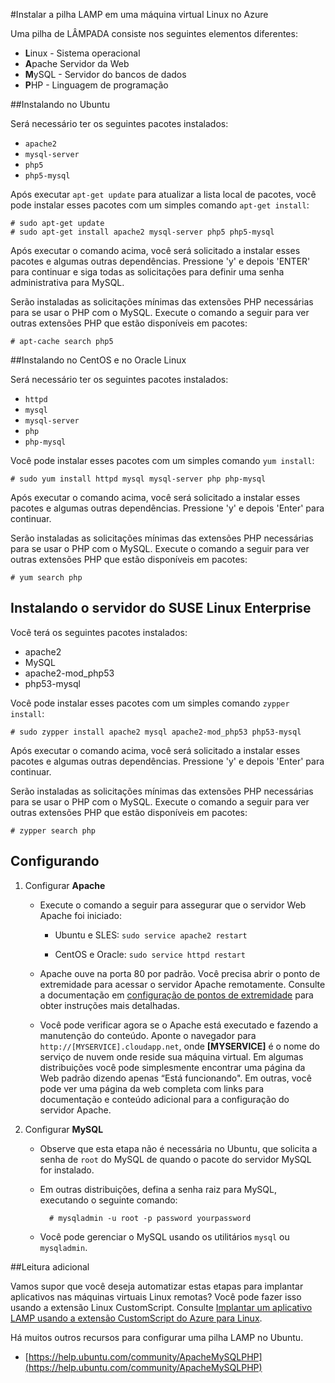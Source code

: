 <properties
	pageTitle="Instalar a pilha LAMP em uma máquina virtual Linux"
	description="Saiba como instalar a pilha LAMP em uma VM (máquina virtual) Linux no Azure. Você pode instalar no Ubuntu ou no CentOS."
	services="virtual-machines"
	documentationCenter=""
	authors="szarkos"
	manager="timlt"
	editor=""/>

<tags
	ms.service="virtual-machines"
	ms.workload="infrastructure-services"
	ms.tgt_pltfrm="vm-linux"
	ms.devlang="na"
	ms.topic="article"
	ms.date="04/08/2015"
	ms.author="szark"/>



#Instalar a pilha LAMP em uma máquina virtual Linux no Azure

Uma pilha de LÂMPADA consiste nos seguintes elementos diferentes:

- **L**inux - Sistema operacional
- **A**pache Servidor da Web
- **M**ySQL - Servidor do bancos de dados
- **P**HP - Linguagem de programação


##Instalando no Ubuntu

Será necessário ter os seguintes pacotes instalados:

- `apache2`
- `mysql-server`
- `php5`
- `php5-mysql`

Após executar `apt-get update` para atualizar a lista local de pacotes, você pode instalar esses pacotes com um simples comando `apt-get install`:

	# sudo apt-get update
	# sudo apt-get install apache2 mysql-server php5 php5-mysql

Após executar o comando acima, você será solicitado a instalar esses pacotes e algumas outras dependências. Pressione 'y' e depois 'ENTER' para continuar e siga todas as solicitações para definir uma senha administrativa para MySQL.

Serão instaladas as solicitações mínimas das extensões PHP necessárias para se usar o PHP com o MySQL. Execute o comando a seguir para ver outras extensões PHP que estão disponíveis em pacotes:

	# apt-cache search php5


##Instalando no CentOS e no Oracle Linux

Será necessário ter os seguintes pacotes instalados:

- `httpd`
- `mysql`
- `mysql-server`
- `php`
- `php-mysql`

Você pode instalar esses pacotes com um simples comando `yum install`:

	# sudo yum install httpd mysql mysql-server php php-mysql

Após executar o comando acima, você será solicitado a instalar esses pacotes e algumas outras dependências. Pressione 'y' e depois 'Enter' para continuar.

Serão instaladas as solicitações mínimas das extensões PHP necessárias para se usar o PHP com o MySQL. Execute o comando a seguir para ver outras extensões PHP que estão disponíveis em pacotes:

	# yum search php


## Instalando o servidor do SUSE Linux Enterprise

Você terá os seguintes pacotes instalados:

- apache2
- MySQL
- apache2-mod_php53
- php53-mysql

Você pode instalar esses pacotes com um simples comando `zypper install`:

	# sudo zypper install apache2 mysql apache2-mod_php53 php53-mysql

Após executar o comando acima, você será solicitado a instalar esses pacotes e algumas outras dependências. Pressione 'y' e depois 'Enter' para continuar.

Serão instaladas as solicitações mínimas das extensões PHP necessárias para se usar o PHP com o MySQL. Execute o comando a seguir para ver outras extensões PHP que estão disponíveis em pacotes:

	# zypper search php


Configurando
----------

1. Configurar **Apache**

	- Execute o comando a seguir para assegurar que o servidor Web Apache foi iniciado:

		- Ubuntu e SLES: `sudo service apache2 restart`

		- CentOS e Oracle: `sudo service httpd restart`

	- Apache ouve na porta 80 por padrão. Você precisa abrir o ponto de extremidade para acessar o servidor Apache remotamente. Consulte a documentação em [configuração de pontos de extremidade](virtual-machines-set-up-endpoints.md) para obter instruções mais detalhadas.

	- Você pode verificar agora se o Apache está executado e fazendo a manutenção do conteúdo. Aponte o navegador para `http://[MYSERVICE].cloudapp.net`, onde **[MYSERVICE]** é o nome do serviço de nuvem onde reside sua máquina virtual. Em algumas distribuições você pode simplesmente encontrar uma página da Web padrão dizendo apenas “Está funcionando". Em outras, você pode ver uma página da web completa com links para documentação e conteúdo adicional para a configuração do servidor Apache.

2. Configurar **MySQL**

	- Observe que esta etapa não é necessária no Ubuntu, que solicita a senha de `root` do MySQL de quando o pacote do servidor MySQL for instalado.

	- Em outras distribuições, defina a senha raiz para MySQL, executando o seguinte comando:

			# mysqladmin -u root -p password yourpassword

	- Você pode gerenciar o MySQL usando os utilitários `mysql` ou `mysqladmin`.


##Leitura adicional

Vamos supor que você deseja automatizar estas etapas para implantar aplicativos nas máquinas virtuais Linux remotas? Você pode fazer isso usando a extensão Linux CustomScript. Consulte [Implantar um aplicativo LAMP usando a extensão CustomScript do Azure para Linux](virtual-machines-linux-script-lamp.md).

Há muitos outros recursos para configurar uma pilha LAMP no Ubuntu.

- [https://help.ubuntu.com/community/ApacheMySQLPHP](https://help.ubuntu.com/community/ApacheMySQLPHP)
 

<!---HONumber=July15_HO1-->